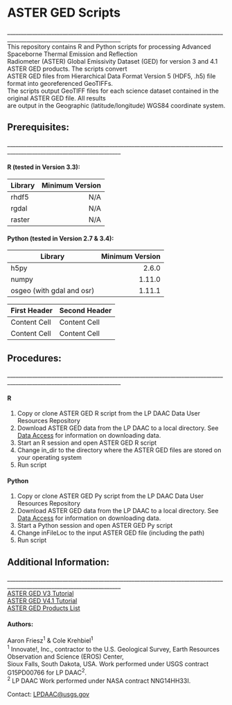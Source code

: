 # ASTER GED Scripts 
\_______________________________________________________________________________________________________________________  
This repository contains R and Python scripts for processing Advanced Spaceborne Thermal Emission and Reflection   
Radiometer (ASTER) Global Emissivity Dataset (GED) for version 3 and 4.1 ASTER GED products. The scripts convert   
ASTER GED files from Hierarchical Data Format Version 5 (HDF5, .h5) file format into georeferenced GeoTIFFs.   
The scripts output GeoTIFF files for each science dataset contained in the original ASTER GED file. All results   
are output in the Geographic (latitude/longitude) WGS84 coordinate system.     

## Prerequisites:
\_______________________________________________________________________________________________________________________  
#### R (tested in Version 3.3):  
  
Library   | Minimum Version          
----------| --------------: 
rhdf5     | N/A   
rgdal     | N/A          
raster    | N/A 

#### Python (tested in Version 2.7 & 3.4): 
   
Library                   | Minimum Version          
--------------------------| --------------: 
h5py                      | 2.6.0   
numpy                     | 1.11.0        
osgeo (with gdal and osr) | 1.11.1

  
| First Header  | Second Header |
| ------------- | ------------- |
| Content Cell  | Content Cell  |
| Content Cell  | Content Cell  |

## Procedures:
\_______________________________________________________________________________________________________________________  
#### R
1. Copy or clone ASTER GED R script from the LP DAAC Data User Resources Repository  
2. Download ASTER GED data from the LP DAAC to a local directory. See [Data Access](https://lpdaac.usgs.gov/data_access) for information on downloading data.   
3. Start an R session and open ASTER GED R script  
4. Change in_dir to the directory where the ASTER GED files are stored on your operating system  
5. Run script  
#### Python 
1. Copy or clone ASTER GED Py script from the LP DAAC Data User Resources Repository
2. Download ASTER GED data from the LP DAAC to a local directory. See [Data Access](https://lpdaac.usgs.gov/data_access) for information on downloading data.    
3. Start a Python session and open ASTER GED Py script
4. Change inFileLoc to the input ASTER GED file (including the path)  
5. Run script  

## Additional Information:
\_______________________________________________________________________________________________________________________  
[ASTER GED V3 Tutorial](https://lpdaac.usgs.gov/user_resources/e_learning/how_convert_aster_ged_v3_science_datasets_georeferenced)   
[ASTER GED V4.1 Tutorial](https://lpdaac.usgs.gov/user_resources/e_learning/how_convert_aster_ged_v4_science_datasets_georeferenced)   
[ASTER GED Products List](https://lpdaac.usgs.gov/dataset_discovery/community/community_products_table)  
#### Authors:
Aaron Friesz<sup>1</sup> & Cole Krehbiel<sup>1</sup>   
<sup>1</sup> Innovate!, Inc., contractor to the U.S. Geological Survey, Earth Resources Observation and Science (EROS) Center,  
 Sioux Falls, South Dakota, USA. Work performed under USGS contract G15PD00766 for LP DAAC<sup>2</sup>.  
<sup>2</sup> LP DAAC Work performed under NASA contract NNG14HH33I.

Contact: LPDAAC@usgs.gov 